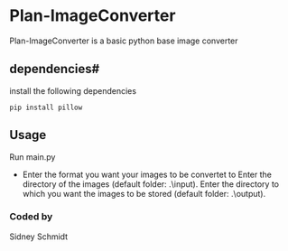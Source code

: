# Plan-ImageConverter
Plan-ImageConverter is a basic python base image converter

## dependencies#
install the following dependencies
```
pip install pillow
```

## Usage
Run main.py<br>
- Enter the format you want your images to be convertet to
Enter the directory of the images (default folder: .\input).
Enter the directory to which you want the images to be stored (default folder: .\output).


### Coded by
Sidney Schmidt
